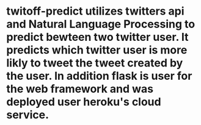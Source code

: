 # twitoff-predict utilizes twitters api and Natural Language Processing to predict bewteen two twitter user. It predicts which twitter user is more likly to tweet the tweet created by the user. In addition flask is user for the web framework and was deployed user heroku's cloud service.
